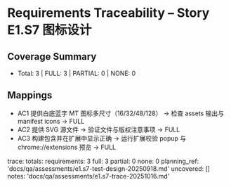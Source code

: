 # Requirements Traceability – Story E1.S7 图标设计

## Coverage Summary
- Total: 3 | FULL: 3 | PARTIAL: 0 | NONE: 0

## Mappings
- AC1 提供白底蓝字 MT 图标多尺寸（16/32/48/128） → 检查 assets 输出与 manifest icons → FULL
- AC2 提供 SVG 源文件 → 验证文件与版权注意事项 → FULL
- AC3 构建包含并在扩展中显示正确 → 运行扩展校验 popup 与 chrome://extensions 预览 → FULL

trace:
  totals:
    requirements: 3
    full: 3
    partial: 0
    none: 0
  planning_ref: 'docs/qa/assessments/e1.s7-test-design-20250918.md'
  uncovered: []
  notes: 'docs/qa/assessments/e1.s7-trace-20251016.md'

